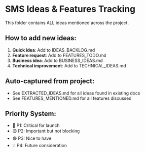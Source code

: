 # SMS Ideas & Features Tracking

This folder contains ALL ideas mentioned across the project.

## How to add new ideas:

1. **Quick idea**: Add to IDEAS_BACKLOG.md
2. **Feature request**: Add to FEATURES_TODO.md  
3. **Business idea**: Add to BUSINESS_IDEAS.md
4. **Technical improvement**: Add to TECHNICAL_IDEAS.md

## Auto-captured from project:
- See EXTRACTED_IDEAS.md for all ideas found in existing docs
- See FEATURES_MENTIONED.md for all features discussed

## Priority System:
- 🔴 P1: Critical for launch
- 🟡 P2: Important but not blocking
- 🟢 P3: Nice to have
- 💡 P4: Future consideration
